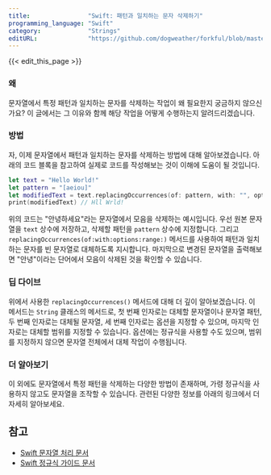 ```yaml
---
title:                "Swift: 패턴과 일치하는 문자 삭제하기"
programming_language: "Swift"
category:             "Strings"
editURL:              "https://github.com/dogweather/forkful/blob/master/content/ko/swift/deleting-characters-matching-a-pattern.md"
---
```


{{< edit_this_page >}}

### 왜
문자열에서 특정 패턴과 일치하는 문자를 삭제하는 작업이 왜 필요한지 궁금하지 않으신가요? 이 글에서는 그 이유와 함께 해당 작업을 어떻게 수행하는지 알려드리겠습니다.

### 방법
자, 이제 문자열에서 패턴과 일치하는 문자를 삭제하는 방법에 대해 알아보겠습니다. 아래의 코드 블록을 참고하여 실제로 코드를 작성해보는 것이 이해에 도움이 될 것입니다.

```Swift
let text = "Hello World!"
let pattern = "[aeiou]"
let modifiedText = text.replacingOccurrences(of: pattern, with: "", options: .regularExpression, range: nil)
print(modifiedText) // Hll Wrld!
```

위의 코드는 "안녕하세요"라는 문자열에서 모음을 삭제하는 예시입니다. 우선 원본 문자열을 `text` 상수에 저장하고, 삭제할 패턴을 `pattern` 상수에 지정합니다. 그리고 `replacingOccurrences(of:with:options:range:)` 메서드를 사용하여 패턴과 일치하는 문자를 빈 문자열로 대체하도록 지시합니다. 마지막으로 변경된 문자열을 출력해보면 "안녕"이라는 단어에서 모음이 삭제된 것을 확인할 수 있습니다.

### 딥 다이브
위에서 사용한 `replacingOccurrences()` 메서드에 대해 더 깊이 알아보겠습니다. 이 메서드는 `String` 클래스의 메서드로, 첫 번째 인자로는 대체할 문자열이나 문자열 패턴, 두 번째 인자로는 대체될 문자열, 세 번째 인자로는 옵션을 지정할 수 있으며, 마지막 인자로는 대체할 범위를 지정할 수 있습니다. 옵션에는 정규식을 사용할 수도 있으며, 범위를 지정하지 않으면 문자열 전체에서 대체 작업이 수행됩니다.

### 더 알아보기
이 외에도 문자열에서 특정 패턴을 삭제하는 다양한 방법이 존재하며, 가령 정규식을 사용하지 않고도 문자열을 조작할 수 있습니다. 관련된 다양한 정보를 아래의 링크에서 더 자세히 알아보세요.

## 참고
- [Swift 문자열 처리 문서](https://docs.swift.org/swift-book/LanguageGuide/StringsAndCharacters.html)
- [Swift 정규식 가이드 문서](https://docs.swift.org/swift-book/LanguageGuide/StringsAndCharacters.html#ID411)